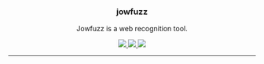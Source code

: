 <p align="center">
  <h3 align="center">jowfuzz</h3>
  <p align="center">Jowfuzz is a web recognition tool.</p>

  <p align="center">
    <a href="https://twitter.com/dtr0x80x">
      <img src="https://img.shields.io/badge/twitter-@dtr0x80-blue.svg">
    </a>
    <a href="https://travis-ci.org/dtr0x80/jowfuzz">
      <img src="https://travis-ci.org/dtr0x80/jowfuzz.svg?branch=master">
    </a>
    <a href="https://www.gnu.org/licenses/gpl-3.0">
      <img src="https://img.shields.io/badge/License-GPLv3-blue.svg">
    </a>
  </p>
</p>
<hr>
